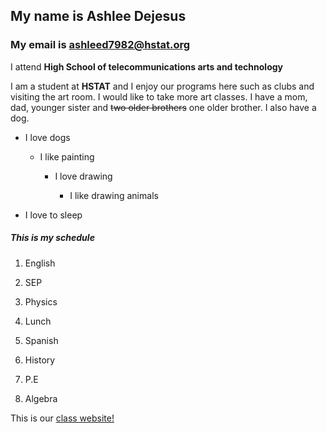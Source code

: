 ## My name is Ashlee Dejesus

### My email is ashleed7982@hstat.org

I attend **High School of telecommunications arts and technology**

I am a student at **HSTAT** and I enjoy our programs here
such as clubs and visiting the art room. I would like
to take more art classes. I have a mom, dad, younger
sister and ~~two older brothers~~ one older brother. 
I also have a dog.


* I love dogs

    * I like painting

        * I love drawing

            * I like drawing animals

* I love to sleep


##### **_This is my schedule_**

1. English

1. SEP

1. Physics

1. Lunch

1. Spanish

1. History

1. P.E

1. Algebra

This is our [class website!](https://sites.google.com/hstat.org/y1920sep11)

